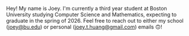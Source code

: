 Hey! My name is Joey. I'm currently a third year student at Boston University studying Computer Science and Mathematics, expecting to graduate in the spring of 2026. Feel free to reach out to either my school (joey@bu.edu) or personal (joey.t.huang@gmail.com) emails 🙃!

<!---
joeyhuang05/joeyhuang05 is a ✨ special ✨ repository because its `README.md` (this file) appears on your GitHub profile.
You can click the Preview link to take a look at your changes.
--->
